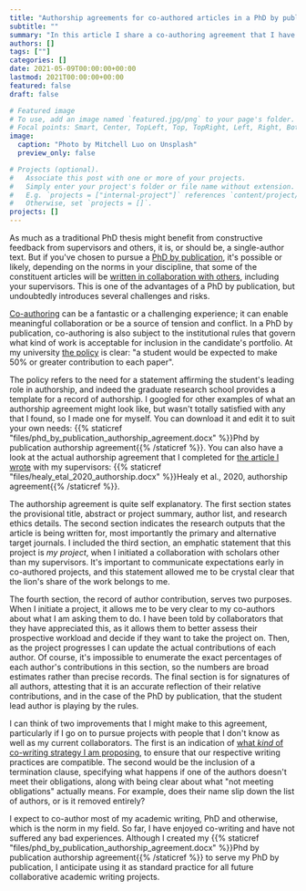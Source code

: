 ```yaml
---
title: "Authorship agreements for co-authored articles in a PhD by publication"
subtitle: ""
summary: "In this article I share a co-authoring agreement that I have used to negotiate and keep records of my co-authored articles for my PhD by publication."
authors: []
tags: [""]
categories: []
date: 2021-05-09T00:00:00+00:00
lastmod: 2021T00:00:00+00:00
featured: false
draft: false

# Featured image
# To use, add an image named `featured.jpg/png` to your page's folder.
# Focal points: Smart, Center, TopLeft, Top, TopRight, Left, Right, BottomLeft, Bottom, BottomRight.
image:
  caption: "Photo by Mitchell Luo on Unsplash"
  preview_only: false

# Projects (optional).
#   Associate this post with one or more of your projects.
#   Simply enter your project's folder or file name without extension.
#   E.g. `projects = ["internal-project"]` references `content/project/deep-learning/index.md`.
#   Otherwise, set `projects = []`.
projects: []
---
```


As much as a traditional PhD thesis might benefit from constructive feedback from supervisors and others, it is, or should be, a single-author text.
But if you've chosen to pursue a [PhD by publication](https://thesisbypublication.com/), it's possible or likely, depending on the norms in your discipline, that some of the constituent articles will be [written in collaboration with others](https://thesisbypublication.com/co-author/), including your supervisors.
This is one of the advantages of a PhD by publication, but undoubtedly introduces several challenges and risks.

[Co-authoring](https://researchwhisperer.org/2019/05/07/learning-to-be-a-co-author/) can be a fantastic or a challenging experience; it can enable meaningful collaboration or be a source of tension and conflict.
In a PhD by publication, co-authoring is also subject to the institutional rules that govern what kind of work is acceptable for inclusion in the candidate's portfolio.
At my university [the policy](https://policy.usq.edu.au/documents/151774PL#3.6) is clear: "a student would be expected to make 50% or greater contribution to each paper".

The policy refers to the need for a statement affirming the student's leading role in authorship, and indeed the graduate research school provides a template for a record of authorship.
I googled for other examples of what an authorship agreement might look like, but wasn't totally satisfied with any that I found, so I made one for myself.
You can download it and edit it to suit your own needs: {{% staticref "files/phd_by_publication_authorship_agreement.docx" %}}Phd by publication authorship agreement{{% /staticref %}}.
You can also have a look at the actual authorship agreement that I completed for [the article I wrote](https://mojohealy.com/publication/healy-etal-2020/) with my supervisors: {{% staticref "files/healy_etal_2020_authorship.docx" %}}Healy et al., 2020, authorship agreement{{% /staticref %}}.

The authorship agreement is quite self explanatory.
The first section states the provisional title, abstract or project summary, author list, and research ethics details.
The second section indicates the research outputs that the article is being written for, most importantly the primary and alternative target journals.
I included the third section, an emphatic statement that this project is _my project_, when I initiated a collaboration with scholars other than my supervisors.
It's important to communicate expectations early in co-authored projects, and this statement allowed me to be crystal clear that the lion's share of the work belongs to me.

The fourth section, the record of author contribution, serves two purposes.
When I initiate a project, it allows me to be very clear to my co-authors about what I am asking them to do.
I have been told by collaborators that they have appreciated this, as it allows them to better assess their prospective workload and decide if they want to take the project on.
Then, as the project progresses I can update the actual contributions of each author.
Of course, it's impossible to enumerate the exact percentages of each author's contributions in this section, so the numbers are broad estimates rather than precise records.
The final section is for signatures of all authors, attesting that it is an accurate reflection of their relative contributions, and in the case of the PhD by publication, that the student lead author is playing by the rules.

I can think of two improvements that I might make to this agreement, particularly if I go on to pursue projects with people that I don't know as well as my current collaborators.
The first is an indication of [what _kind_ of co-writing strategy I am proposing](https://patthomson.net/2016/12/15/co-writing-strategies-or-what-could-possibly-go-wrong/), to ensure that our respective writing practices are compatible.
The second would be the inclusion of a termination clause, specifying what happens if one of the authors doesn't meet their obligations, along with being clear about what "not meeting obligations" actually means.
For example, does their name slip down the list of authors, or is it removed entirely?

I expect to co-author most of my academic writing, PhD and otherwise, which is the norm in my field.
So far, I have enjoyed co-writing and have not suffered any bad experiences.
Although I created my {{% staticref "files/phd_by_publication_authorship_agreement.docx" %}}Phd by publication authorship agreement{{% /staticref %}} to serve my PhD by publication, I anticipate using it as standard practice for all future collaborative academic writing projects.

<div id="commento"></div>
<script defer
  src="https://cdn.commento.io/js/commento.js">
</script>
